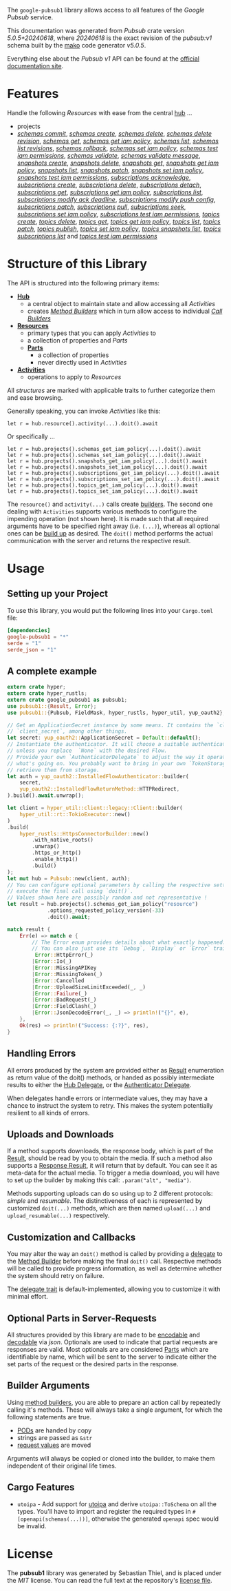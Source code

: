 <!---
DO NOT EDIT !
This file was generated automatically from 'src/generator/templates/api/README.md.mako'
DO NOT EDIT !
-->
The `google-pubsub1` library allows access to all features of the *Google Pubsub* service.

This documentation was generated from *Pubsub* crate version *5.0.5+20240618*, where *20240618* is the exact revision of the *pubsub:v1* schema built by the [mako](http://www.makotemplates.org/) code generator *v5.0.5*.

Everything else about the *Pubsub* *v1* API can be found at the
[official documentation site](https://cloud.google.com/pubsub/docs).
# Features

Handle the following *Resources* with ease from the central [hub](https://docs.rs/google-pubsub1/5.0.5+20240618/google_pubsub1/Pubsub) ...

* projects
 * [*schemas commit*](https://docs.rs/google-pubsub1/5.0.5+20240618/google_pubsub1/api::ProjectSchemaCommitCall), [*schemas create*](https://docs.rs/google-pubsub1/5.0.5+20240618/google_pubsub1/api::ProjectSchemaCreateCall), [*schemas delete*](https://docs.rs/google-pubsub1/5.0.5+20240618/google_pubsub1/api::ProjectSchemaDeleteCall), [*schemas delete revision*](https://docs.rs/google-pubsub1/5.0.5+20240618/google_pubsub1/api::ProjectSchemaDeleteRevisionCall), [*schemas get*](https://docs.rs/google-pubsub1/5.0.5+20240618/google_pubsub1/api::ProjectSchemaGetCall), [*schemas get iam policy*](https://docs.rs/google-pubsub1/5.0.5+20240618/google_pubsub1/api::ProjectSchemaGetIamPolicyCall), [*schemas list*](https://docs.rs/google-pubsub1/5.0.5+20240618/google_pubsub1/api::ProjectSchemaListCall), [*schemas list revisions*](https://docs.rs/google-pubsub1/5.0.5+20240618/google_pubsub1/api::ProjectSchemaListRevisionCall), [*schemas rollback*](https://docs.rs/google-pubsub1/5.0.5+20240618/google_pubsub1/api::ProjectSchemaRollbackCall), [*schemas set iam policy*](https://docs.rs/google-pubsub1/5.0.5+20240618/google_pubsub1/api::ProjectSchemaSetIamPolicyCall), [*schemas test iam permissions*](https://docs.rs/google-pubsub1/5.0.5+20240618/google_pubsub1/api::ProjectSchemaTestIamPermissionCall), [*schemas validate*](https://docs.rs/google-pubsub1/5.0.5+20240618/google_pubsub1/api::ProjectSchemaValidateCall), [*schemas validate message*](https://docs.rs/google-pubsub1/5.0.5+20240618/google_pubsub1/api::ProjectSchemaValidateMessageCall), [*snapshots create*](https://docs.rs/google-pubsub1/5.0.5+20240618/google_pubsub1/api::ProjectSnapshotCreateCall), [*snapshots delete*](https://docs.rs/google-pubsub1/5.0.5+20240618/google_pubsub1/api::ProjectSnapshotDeleteCall), [*snapshots get*](https://docs.rs/google-pubsub1/5.0.5+20240618/google_pubsub1/api::ProjectSnapshotGetCall), [*snapshots get iam policy*](https://docs.rs/google-pubsub1/5.0.5+20240618/google_pubsub1/api::ProjectSnapshotGetIamPolicyCall), [*snapshots list*](https://docs.rs/google-pubsub1/5.0.5+20240618/google_pubsub1/api::ProjectSnapshotListCall), [*snapshots patch*](https://docs.rs/google-pubsub1/5.0.5+20240618/google_pubsub1/api::ProjectSnapshotPatchCall), [*snapshots set iam policy*](https://docs.rs/google-pubsub1/5.0.5+20240618/google_pubsub1/api::ProjectSnapshotSetIamPolicyCall), [*snapshots test iam permissions*](https://docs.rs/google-pubsub1/5.0.5+20240618/google_pubsub1/api::ProjectSnapshotTestIamPermissionCall), [*subscriptions acknowledge*](https://docs.rs/google-pubsub1/5.0.5+20240618/google_pubsub1/api::ProjectSubscriptionAcknowledgeCall), [*subscriptions create*](https://docs.rs/google-pubsub1/5.0.5+20240618/google_pubsub1/api::ProjectSubscriptionCreateCall), [*subscriptions delete*](https://docs.rs/google-pubsub1/5.0.5+20240618/google_pubsub1/api::ProjectSubscriptionDeleteCall), [*subscriptions detach*](https://docs.rs/google-pubsub1/5.0.5+20240618/google_pubsub1/api::ProjectSubscriptionDetachCall), [*subscriptions get*](https://docs.rs/google-pubsub1/5.0.5+20240618/google_pubsub1/api::ProjectSubscriptionGetCall), [*subscriptions get iam policy*](https://docs.rs/google-pubsub1/5.0.5+20240618/google_pubsub1/api::ProjectSubscriptionGetIamPolicyCall), [*subscriptions list*](https://docs.rs/google-pubsub1/5.0.5+20240618/google_pubsub1/api::ProjectSubscriptionListCall), [*subscriptions modify ack deadline*](https://docs.rs/google-pubsub1/5.0.5+20240618/google_pubsub1/api::ProjectSubscriptionModifyAckDeadlineCall), [*subscriptions modify push config*](https://docs.rs/google-pubsub1/5.0.5+20240618/google_pubsub1/api::ProjectSubscriptionModifyPushConfigCall), [*subscriptions patch*](https://docs.rs/google-pubsub1/5.0.5+20240618/google_pubsub1/api::ProjectSubscriptionPatchCall), [*subscriptions pull*](https://docs.rs/google-pubsub1/5.0.5+20240618/google_pubsub1/api::ProjectSubscriptionPullCall), [*subscriptions seek*](https://docs.rs/google-pubsub1/5.0.5+20240618/google_pubsub1/api::ProjectSubscriptionSeekCall), [*subscriptions set iam policy*](https://docs.rs/google-pubsub1/5.0.5+20240618/google_pubsub1/api::ProjectSubscriptionSetIamPolicyCall), [*subscriptions test iam permissions*](https://docs.rs/google-pubsub1/5.0.5+20240618/google_pubsub1/api::ProjectSubscriptionTestIamPermissionCall), [*topics create*](https://docs.rs/google-pubsub1/5.0.5+20240618/google_pubsub1/api::ProjectTopicCreateCall), [*topics delete*](https://docs.rs/google-pubsub1/5.0.5+20240618/google_pubsub1/api::ProjectTopicDeleteCall), [*topics get*](https://docs.rs/google-pubsub1/5.0.5+20240618/google_pubsub1/api::ProjectTopicGetCall), [*topics get iam policy*](https://docs.rs/google-pubsub1/5.0.5+20240618/google_pubsub1/api::ProjectTopicGetIamPolicyCall), [*topics list*](https://docs.rs/google-pubsub1/5.0.5+20240618/google_pubsub1/api::ProjectTopicListCall), [*topics patch*](https://docs.rs/google-pubsub1/5.0.5+20240618/google_pubsub1/api::ProjectTopicPatchCall), [*topics publish*](https://docs.rs/google-pubsub1/5.0.5+20240618/google_pubsub1/api::ProjectTopicPublishCall), [*topics set iam policy*](https://docs.rs/google-pubsub1/5.0.5+20240618/google_pubsub1/api::ProjectTopicSetIamPolicyCall), [*topics snapshots list*](https://docs.rs/google-pubsub1/5.0.5+20240618/google_pubsub1/api::ProjectTopicSnapshotListCall), [*topics subscriptions list*](https://docs.rs/google-pubsub1/5.0.5+20240618/google_pubsub1/api::ProjectTopicSubscriptionListCall) and [*topics test iam permissions*](https://docs.rs/google-pubsub1/5.0.5+20240618/google_pubsub1/api::ProjectTopicTestIamPermissionCall)




# Structure of this Library

The API is structured into the following primary items:

* **[Hub](https://docs.rs/google-pubsub1/5.0.5+20240618/google_pubsub1/Pubsub)**
    * a central object to maintain state and allow accessing all *Activities*
    * creates [*Method Builders*](https://docs.rs/google-pubsub1/5.0.5+20240618/google_pubsub1/common::MethodsBuilder) which in turn
      allow access to individual [*Call Builders*](https://docs.rs/google-pubsub1/5.0.5+20240618/google_pubsub1/common::CallBuilder)
* **[Resources](https://docs.rs/google-pubsub1/5.0.5+20240618/google_pubsub1/common::Resource)**
    * primary types that you can apply *Activities* to
    * a collection of properties and *Parts*
    * **[Parts](https://docs.rs/google-pubsub1/5.0.5+20240618/google_pubsub1/common::Part)**
        * a collection of properties
        * never directly used in *Activities*
* **[Activities](https://docs.rs/google-pubsub1/5.0.5+20240618/google_pubsub1/common::CallBuilder)**
    * operations to apply to *Resources*

All *structures* are marked with applicable traits to further categorize them and ease browsing.

Generally speaking, you can invoke *Activities* like this:

```Rust,ignore
let r = hub.resource().activity(...).doit().await
```

Or specifically ...

```ignore
let r = hub.projects().schemas_get_iam_policy(...).doit().await
let r = hub.projects().schemas_set_iam_policy(...).doit().await
let r = hub.projects().snapshots_get_iam_policy(...).doit().await
let r = hub.projects().snapshots_set_iam_policy(...).doit().await
let r = hub.projects().subscriptions_get_iam_policy(...).doit().await
let r = hub.projects().subscriptions_set_iam_policy(...).doit().await
let r = hub.projects().topics_get_iam_policy(...).doit().await
let r = hub.projects().topics_set_iam_policy(...).doit().await
```

The `resource()` and `activity(...)` calls create [builders][builder-pattern]. The second one dealing with `Activities`
supports various methods to configure the impending operation (not shown here). It is made such that all required arguments have to be
specified right away (i.e. `(...)`), whereas all optional ones can be [build up][builder-pattern] as desired.
The `doit()` method performs the actual communication with the server and returns the respective result.

# Usage

## Setting up your Project

To use this library, you would put the following lines into your `Cargo.toml` file:

```toml
[dependencies]
google-pubsub1 = "*"
serde = "1"
serde_json = "1"
```

## A complete example

```Rust
extern crate hyper;
extern crate hyper_rustls;
extern crate google_pubsub1 as pubsub1;
use pubsub1::{Result, Error};
use pubsub1::{Pubsub, FieldMask, hyper_rustls, hyper_util, yup_oauth2};

// Get an ApplicationSecret instance by some means. It contains the `client_id` and
// `client_secret`, among other things.
let secret: yup_oauth2::ApplicationSecret = Default::default();
// Instantiate the authenticator. It will choose a suitable authentication flow for you,
// unless you replace  `None` with the desired Flow.
// Provide your own `AuthenticatorDelegate` to adjust the way it operates and get feedback about
// what's going on. You probably want to bring in your own `TokenStorage` to persist tokens and
// retrieve them from storage.
let auth = yup_oauth2::InstalledFlowAuthenticator::builder(
    secret,
    yup_oauth2::InstalledFlowReturnMethod::HTTPRedirect,
).build().await.unwrap();

let client = hyper_util::client::legacy::Client::builder(
    hyper_util::rt::TokioExecutor::new()
)
.build(
    hyper_rustls::HttpsConnectorBuilder::new()
        .with_native_roots()
        .unwrap()
        .https_or_http()
        .enable_http1()
        .build()
);
let mut hub = Pubsub::new(client, auth);
// You can configure optional parameters by calling the respective setters at will, and
// execute the final call using `doit()`.
// Values shown here are possibly random and not representative !
let result = hub.projects().schemas_get_iam_policy("resource")
             .options_requested_policy_version(-33)
             .doit().await;

match result {
    Err(e) => match e {
        // The Error enum provides details about what exactly happened.
        // You can also just use its `Debug`, `Display` or `Error` traits
         Error::HttpError(_)
        |Error::Io(_)
        |Error::MissingAPIKey
        |Error::MissingToken(_)
        |Error::Cancelled
        |Error::UploadSizeLimitExceeded(_, _)
        |Error::Failure(_)
        |Error::BadRequest(_)
        |Error::FieldClash(_)
        |Error::JsonDecodeError(_, _) => println!("{}", e),
    },
    Ok(res) => println!("Success: {:?}", res),
}

```
## Handling Errors

All errors produced by the system are provided either as [Result](https://docs.rs/google-pubsub1/5.0.5+20240618/google_pubsub1/common::Result) enumeration as return value of
the doit() methods, or handed as possibly intermediate results to either the
[Hub Delegate](https://docs.rs/google-pubsub1/5.0.5+20240618/google_pubsub1/common::Delegate), or the [Authenticator Delegate](https://docs.rs/yup-oauth2/*/yup_oauth2/trait.AuthenticatorDelegate.html).

When delegates handle errors or intermediate values, they may have a chance to instruct the system to retry. This
makes the system potentially resilient to all kinds of errors.

## Uploads and Downloads
If a method supports downloads, the response body, which is part of the [Result](https://docs.rs/google-pubsub1/5.0.5+20240618/google_pubsub1/common::Result), should be
read by you to obtain the media.
If such a method also supports a [Response Result](https://docs.rs/google-pubsub1/5.0.5+20240618/google_pubsub1/common::ResponseResult), it will return that by default.
You can see it as meta-data for the actual media. To trigger a media download, you will have to set up the builder by making
this call: `.param("alt", "media")`.

Methods supporting uploads can do so using up to 2 different protocols:
*simple* and *resumable*. The distinctiveness of each is represented by customized
`doit(...)` methods, which are then named `upload(...)` and `upload_resumable(...)` respectively.

## Customization and Callbacks

You may alter the way an `doit()` method is called by providing a [delegate](https://docs.rs/google-pubsub1/5.0.5+20240618/google_pubsub1/common::Delegate) to the
[Method Builder](https://docs.rs/google-pubsub1/5.0.5+20240618/google_pubsub1/common::CallBuilder) before making the final `doit()` call.
Respective methods will be called to provide progress information, as well as determine whether the system should
retry on failure.

The [delegate trait](https://docs.rs/google-pubsub1/5.0.5+20240618/google_pubsub1/common::Delegate) is default-implemented, allowing you to customize it with minimal effort.

## Optional Parts in Server-Requests

All structures provided by this library are made to be [encodable](https://docs.rs/google-pubsub1/5.0.5+20240618/google_pubsub1/common::RequestValue) and
[decodable](https://docs.rs/google-pubsub1/5.0.5+20240618/google_pubsub1/common::ResponseResult) via *json*. Optionals are used to indicate that partial requests are responses
are valid.
Most optionals are are considered [Parts](https://docs.rs/google-pubsub1/5.0.5+20240618/google_pubsub1/common::Part) which are identifiable by name, which will be sent to
the server to indicate either the set parts of the request or the desired parts in the response.

## Builder Arguments

Using [method builders](https://docs.rs/google-pubsub1/5.0.5+20240618/google_pubsub1/common::CallBuilder), you are able to prepare an action call by repeatedly calling it's methods.
These will always take a single argument, for which the following statements are true.

* [PODs][wiki-pod] are handed by copy
* strings are passed as `&str`
* [request values](https://docs.rs/google-pubsub1/5.0.5+20240618/google_pubsub1/common::RequestValue) are moved

Arguments will always be copied or cloned into the builder, to make them independent of their original life times.

[wiki-pod]: http://en.wikipedia.org/wiki/Plain_old_data_structure
[builder-pattern]: http://en.wikipedia.org/wiki/Builder_pattern
[google-go-api]: https://github.com/google/google-api-go-client

## Cargo Features

* `utoipa` - Add support for [utoipa](https://crates.io/crates/utoipa) and derive `utoipa::ToSchema` on all
the types. You'll have to import and register the required types in `#[openapi(schemas(...))]`, otherwise the
generated `openapi` spec would be invalid.


# License
The **pubsub1** library was generated by Sebastian Thiel, and is placed
under the *MIT* license.
You can read the full text at the repository's [license file][repo-license].

[repo-license]: https://github.com/Byron/google-apis-rsblob/main/LICENSE.md

